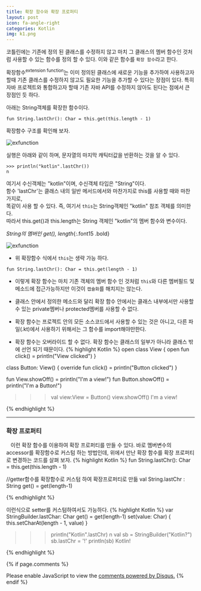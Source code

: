 ```yaml
---
title: 확장 함수와 확장 프로퍼티
layout: post
icon: fa-angle-right
categories: Kotlin
img: k1.png
---
```


코틀린에는 기존에 정의 된 클래스를 수정하지 않고 마치 그 클래스의 멤버 함수인 것처럼 사용할 수 있는 함수를 정의 할 수 있다.
이와 같은 함수를 `확장 함수`라고 한다.

확장함수<sup>extension function</sup>는 이미 정의된 클래스에 새로운 기능을 추가하여 사용하고자 할때 기존 클래스를
수정하지 않고도 필요한 기능을 추가할 수 있다는 장점이 있다. 특히 자바 프로젝트와 통합하고자 할때 기존 자바 API를 수정하지
않아도 된다는 점에서 큰 장점인 듯 하다.

아래는 String객체를 확장한 함수이다.
```Kotiln
fun String.lastChr(): Char = this.get(this.length - 1)
```

확장함수 구조를 확인해 보자.

![exfunction]({{site.baseurl}}/assets/img/kotlin/ex1.jpg)

실행은 아래와 같이 하며, 문자열의 마지막 캐틱터값을 반환하는 것을 알 수 있다.
```Kotiln
>>> println("kotlin".lastChr())
n
```
여기서 수신객체는 "kotlin"이며, 수신객체 타입은 "String"이다.
<br>함수 'lastChr'는 클래스 내의 일반 메서드에서와 마찬가지로 this를 사용할 때와 마찬가지로,
<br>똑같이 사용 할 수 있다. 즉, 여기서 `this`는 String객체인 "kotlin" 참조 객체를 의미한다.
<br>따라서 this.get()과 this.length는 String 객체인 "kotlin"의 멤버 함수와 변수이다.

*String의 멤버인 get(), length*{:.font15 .bold}

![exfunction]({{site.baseurl}}/assets/img/kotlin/ex2.jpg)

* 위 확장함수 식에서 <code>this</code>는 생략 가능 하다.
```Kotiln
fun String.lastChr(): Char = this.get(length - 1)
```

* 이렇게 확장 함수는 마치 기존 객체의 멤버 함수 인 것처럼 <code>this</code>와 다른 멤버필드 및 메소드에 접근가능하지만
이것이 <code>캡슐화</code>를 해치지는 않는다.

* 클래스 안에서 정의한 메소드와 달리 확장 함수 안에서는 클래스 내부에서만 사용할 수 있는 private멤버나 protected멤버를 사용할 수 없다.

* 확장 함수는 프로젝트 안의 모든 소스코드에서 사용할 수 있는 것은 아니고, 다른 파일(.kt)에서 사용하기 위해서는 그 함수를
import해야만한다.

* 확장 함수는 오버라이드 할 수 없다. 확장 함수는 클래스의 일부가 아니라 클래스 밖에 선언 되기 때문이다.
{% highlight Kotlin %}
open class View {
    open fun click() = println("View clicked")
}

class Button: View() {
    override fun click() = println("Button clicked")
}

fun View.showOff() = println("I'm a view!")
fun Button.showOff() = println("I'm a Button!")

>>> val view:View = Button()
>>> view.showOff()
I'm a view!

{% endhighlight %}

---
### 확장 프로퍼티
&nbsp;&nbsp;&nbsp;이런 확장 함수를 이용하여 확장 프로퍼티를 만들 수 있다.
바로 멤버변수의 accessor를 확장함수로 커스텀 하는 방법인데, 위에서 만난 확장 함수를 확장 프로퍼티로 변경하는 코드를 살펴 보자.
{% highlight Kotlin %}
fun String.lastChr(): Char = this.get(this.length - 1)

//getter함수를 확장함수로 커스텀 하여 확장프로퍼티로 만듦
val String.lastChr : String
  get() = get(length-1)

{% endhighlight %}

이런식으로 setter를 커스텀하여서도 가능하다.
{% highlight Kotlin %}
var StringBuilder.lastChar: Char
  get() = get(length-1)
  set(value: Char) {
      this.setCharAt(length - 1, value)
  }

>>> println("Kotlin".lastChr)
n
>>> val sb = StringBuilder("Kotlin?")
>>> sb.lastChr = '!'
>>> println(sb)
Kotlin!

{% endhighlight %}






{% if page.comments %}

<div id="disqus_thread"></div>
<script>

/**
*  RECOMMENDED CONFIGURATION VARIABLES: EDIT AND UNCOMMENT THE SECTION BELOW TO INSERT DYNAMIC VALUES FROM YOUR PLATFORM OR CMS.
*  LEARN WHY DEFINING THESE VARIABLES IS IMPORTANT: https://disqus.com/admin/universalcode/#configuration-variables*/
/*
var disqus_config = function () {
this.page.url = PAGE_URL;  // Replace PAGE_URL with your page's canonical URL variable
this.page.identifier = PAGE_IDENTIFIER; // Replace PAGE_IDENTIFIER with your page's unique identifier variable
};
*/
(function() { // DON'T EDIT BELOW THIS LINE
var d = document, s = d.createElement('script');
s.src = 'https://juhee-studynote.disqus.com/embed.js';
s.setAttribute('data-timestamp', +new Date());
(d.head || d.body).appendChild(s);
})();
</script>
<noscript>Please enable JavaScript to view the <a href="https://disqus.com/?ref_noscript">comments powered by Disqus.</a></noscript>
{% endif %}
